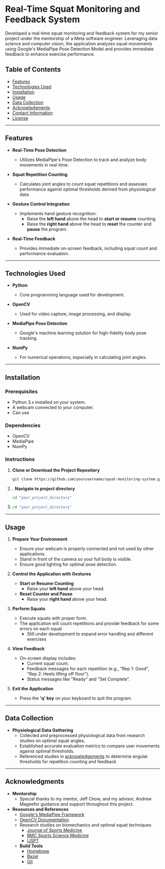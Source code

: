 # Real-Time Squat Monitoring and Feedback System

Developed a real-time squat monitoring and feedback system for my senior project under the mentorship of a Meta software engineer. Leveraging data science and computer vision, the application analyzes squat movements using Google's MediaPipe Pose Detection Model and provides immediate feedback to enhance exercise performance.

## Table of Contents

- [Features](#features)
- [Technologies Used](#technologies-used)
- [Installation](#installation)
- [Usage](#usage)
- [Data Collection](#data-collection)
- [Acknowledgments](#acknowledgments)
- [Contact Information](#contact-information)
- [License](#license)

---

## Features

- **Real-Time Pose Detection**
  - Utilizes MediaPipe's Pose Detection to track and analyze body movements in real-time.

- **Squat Repetition Counting**
  - Calculates joint angles to count squat repetitions and assesses performance against optimal thresholds derived from physiological data.

- **Gesture Control Integration**
  - Implements hand gesture recognition:
    - Raise the **left hand** above the head to **start or resume** counting.
    - Raise the **right hand** above the head to **reset** the counter and **pause** the program.

- **Real-Time Feedback**
  - Provides immediate on-screen feedback, including squat count and performance evaluation.

---

## Technologies Used

- **Python**
  - Core programming language used for development.

- **OpenCV**
  - Used for video capture, image processing, and display.

- **MediaPipe Pose Detection**
  - Google's machine learning solution for high-fidelity body pose tracking.

- **NumPy**
  - For numerical operations, especially in calculating joint angles.

---

## Installation

### Prerequisites

- Python 3.x installed on your system.
- A webcam connected to your computer.
- Can use 

### Dependencies

- OpenCV
- MediaPipe
- NumPy

### Instructions

1. **Clone or Download the Project Repository**

   ```bash
   git clone https://github.com/yourusername/squat-monitoring-system.git

2. . **Navigate to project directory**

   ```bash
   cd "your_project_directory"
4. ```bash
   cd "your_project_directory"

___

## Usage

1. **Prepare Your Environment**
   * Ensure your webcam is properly connected and not used by other applications.
   * Stand in front of the camera so your full body is visible.
   * Ensure good lighting for optimal pose detection.

2. **Control the Application with Gestures**
   * **Start or Resume Counting**
     * Raise your **left hand** above your head.
   * **Reset Counter and Pause**
     * Raise your **right hand** above your head.

3. **Perform Squats**
   * Execute squats with proper form.
   * The application will count repetitions and provide feedback for some errors on each squat
     * Still under development to expand error handling and different exercises

4. **View Feedback**
   * On-screen display includes:
     * Current squat count.
     * Feedback messages for each repetition (e.g., "Rep 1: Good", "Rep 2: Heels lifting off floor").
     * Status messages like "Ready" and "Set Complete".

5. **Exit the Application**
   * Press the **'q' key** on your keyboard to quit the program.
  

___

## Data Collection
* **Physiological Data Gathering**
   * Collected and preprocessed physiological data from research studies on optimal squat angles.
   * Established accurate evaluation metrics to compare user movements against optimal thresholds.
   * Referenced studies in [acknowledgements](#Acknowledgements) to determine angular thresholds for repetition counting and feedback
___

## Acknowledgments
* **Mentorship**
   * Special thanks to my mentor, Jeff Chow, and my advisor, Andrew Mageefor guidance and support throughout this project.
* **Resources and References**
   * [Google's MediaPipe Framework](https://github.com/google-ai-edge/mediapipe)
   * [OpenCV Documentation](https://github.com/opencv/opencv) 
   * Research studies on biomechanics and optimal squat techniques
     * [Journal of Sports Medicine](https://www.ncbi.nlm.nih.gov/pmc/articles/PMC4967668/)
     * [BMC Sports Science Medicine](https://www.ncbi.nlm.nih.gov/pmc/articles/PMC6990583/)
     * [IJSPT](https://ijspt.scholasticahq.com/article/94600-a-biomechanical-review-of-the-squat-exercise-implications-for-clinical-practice)
  * **Build Tools**
    * [Homebrew](https://brew.sh/)
    * [Bazel](https://bazel.build/)
    * [Git](https://git-scm.com/downloads)


